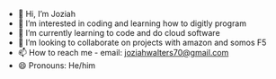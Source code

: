 - 👋 Hi, I’m Joziah 
- 👀 I’m interested in coding and learning how to digitly program
- 🌱 I’m currently learning to code and do cloud software
- 💞️ I’m looking to collaborate on projects with amazon and somos F5
- 📫 How to reach me - email: joziahwalters70@gmail.com
- 😄 Pronouns: He/him


<!---
Jaz356/Jaz356 is a ✨ special ✨ repository because its `README.md` (this file) appears on your GitHub profile.
You can click the Preview link to take a look at your changes.
--->
